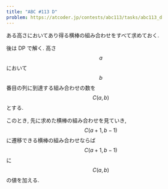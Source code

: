 ```yaml
---
title: "ABC #113 D"
problem: https://atcoder.jp/contests/abc113/tasks/abc113_d
---
```

ある高さにおいてあり得る横棒の組み合わせをすべて求めておく.

後は DP で解く. 高さ $$ a $$ において $$ b $$ 番目の列に到達する組み合わせの数を $$ C(a, b) $$ とする.

このとき, 先に求めた横棒の組み合わせを見ていき, $$ C(a+1, b-1) $$ に遷移できる横棒の組み合わせならば $$ C(a+1, b-1) $$ に $$ C(a, b) $$ の値を加える.
